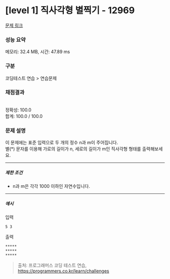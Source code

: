 # [level 1] 직사각형 별찍기 - 12969 

[문제 링크](https://school.programmers.co.kr/learn/courses/30/lessons/12969) 

### 성능 요약

메모리: 32.4 MB, 시간: 47.89 ms

### 구분

코딩테스트 연습 > 연습문제

### 채점결과

<br/>정확성: 100.0<br/>합계: 100.0 / 100.0

### 문제 설명

<p style="user-select: auto;">이 문제에는 표준 입력으로 두 개의 정수 n과 m이 주어집니다.<br style="user-select: auto;">
별(*) 문자를 이용해 가로의 길이가 n, 세로의 길이가 m인 직사각형 형태를 출력해보세요.</p>

<hr style="user-select: auto;">

<h5 style="user-select: auto;">제한 조건</h5>

<ul style="user-select: auto;">
<li style="user-select: auto;">n과 m은 각각 1000 이하인 자연수입니다.</li>
</ul>

<hr style="user-select: auto;">

<h5 style="user-select: auto;">예시</h5>

<p style="user-select: auto;">입력</p>
<div class="highlight" style="user-select: auto;"><pre class="codehilite" style="user-select: auto;"><code style="user-select: auto;">5 3
</code></pre></div>
<p style="user-select: auto;">출력</p>
<div class="highlight" style="user-select: auto;"><pre class="codehilite" style="user-select: auto;"><code style="user-select: auto;">*****
*****
*****
</code></pre></div>

> 출처: 프로그래머스 코딩 테스트 연습, https://programmers.co.kr/learn/challenges